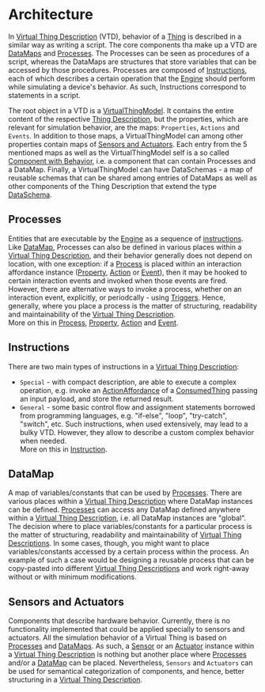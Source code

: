 # Architecture

In [Virtual Thing Description][vtd] (VTD), behavior of a [Thing] is described in a similar way as writing a script. The core components tha make up a VTD are [DataMaps](#datamap) and [Processes](#Processes). The Processes can be seen as procedures of a script, whereas the DataMaps are structures that store variables that can be accessed by those procedures. Processes are composed of [Instructions](#instructions), each of which describes a certain operation that the [Engine] should perform while simulating a device's behavior. As such, Instructions correspond to statements in a script.

The root object in a VTD is a [VirtualThingModel]. It contains the entire content of the respective [Thing Description][td], but the properties, which are relevant for simulation behavior, are the maps: `Properties`, `Actions` and `Events`. In addition to those maps, a VirtualThingModel can among other properties contain maps of [Sensors and Actuators](#Sensors-and-Actuators). Each entry from the 5 mentioned maps as well as the VirtualThingModel self is a so called [Component with Behavior][behavior], i.e. a component that can contain Processes and a DataMap. Finally, a VirtualThingModel can have DataSchemas - a map of reusable schemas that can be shared among entries of DataMaps as well as other components of the Thing Description that extend the type [DataSchema].

## Processes
Entities that are executable by the [Engine] as a sequence of [instructions](#instructions). Like [DataMap](#datamap), Processes can also be defined in various places within a [Virtual Thing Description][vtd], and their behavior generally does not depend on location, with one exception: if a [Process] is placed within an interaction affordance instance ([Property], [Action] or [Event]), then it may be hooked to certain interaction events and invoked when those events are fired. However, there are alternative ways to invoke a process, whether on an interaction event, explicitly, or periodcally - using [Triggers][Trigger]. Hence, generally, where you place a process is the matter of structuring, readability and maintainability of the [Virtual Thing Description][vtd].  
More on this in [Process], [Property], [Action] and [Event].


## Instructions
There are two main types of instructions in a [Virtual Thing Description][vtd]:
- `Special` - with compact description, are able to execute a complex operation, e.g. invoke an [ActionAffordance] of a [ConsumedThing] passing an input payload, and store the returned result.
- `General` - some basic control flow and assignment statements borrowed from programming languages, e.g. "if-else", "loop", "try-catch", "switch", etc. Such instructions, when used extensively, may lead to a bulky VTD. However, they allow to describe a custom complex behavior when needed.  
More on this in [Instruction].


## DataMap
A map of variables/constants that can be used by [Processes](#processes). There are various places within a [Virtual Thing Description][vtd] where DataMap instances can be defined. [Processes](#processes) can access any DataMap defined anywhere within a [Virtual Thing Description][vtd], i.e. all DataMap instances are "global". The decision where to place variables/constants for a particular process is the matter of structuring, readability and maintainability of [Virtual Thing Descriptions][vtd]. In some cases, though, you might want to place variables/constants accessed by a certain process within the process. An example of such a case would be designing a reusable process that can be copy-pasted into different [Virtual Thing Descriptions][vtd] and work right-away without or with minimum modifications.

## Sensors and Actuators
Components that describe hardware behavior. Currently, there is no functionality implemented that could be applied specially to sensors and actuators. All the simulation behavior of a Virtual Thing is based on [Processes](#processes) and [DataMaps](#datamap). As such, a [Sensor] or an [Actuator] instance within a [Virtual Thing Description][vtd] is nothing but another place where [Processes](#processes) and/or a [DataMap](#datamap) can be placed. Nevertheless, `Sensors` and `Actuators` can be used for semantical categorization of components, and hence, better structuring in a [Virtual Thing Description][vtd].


[Engine]: Definitions.md#Virtual-Thing-Engine-and-Engine
[vtd]: Definitions.md#Virtual-Thing-Description
[behavior]: Definitions.md#Component-With-Behavior-and-Behavior

[Process]: main_components/Process.md
[VirtualThingModel]: main_components/VirtualThingModel.md
[Property]: main_components/Property.md
[Action]: main_components/Action.md
[Event]: main_components/Event.md
[Sensor]: main_components/Sensor.md
[Actuator]: main_components/Actuator.md

[Instruction]: instructions/Instruction.md

[Trigger]: helper_components/Trigger.md

[Thing]: https://www.w3.org/TR/wot-thing-description/#thing
[td]: https://www.w3.org/TR/wot-thing-description

[ConsumedThing]: https://www.w3.org/TR/wot-scripting-api/#the-consumedthing-interface

[DataSchema]: https://www.w3.org/TR/wot-thing-description/#dataschema

[ActionAffordance]: https://www.w3.org/TR/wot-thing-description/#actionaffordance
